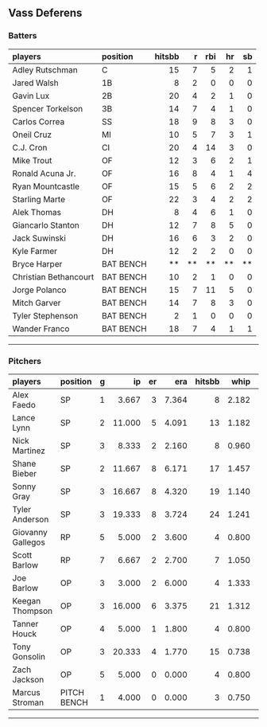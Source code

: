 ## Vass Deferens

### Batters

 
|players               |position  | hitsbb|  r| rbi| hr| sb| 
|:---------------------|:---------|------:|--:|---:|--:|--:| 
|Adley Rutschman       |C         |     15|  7|   5|  2|  1| 
|Jared Walsh           |1B        |      8|  2|   0|  0|  0| 
|Gavin Lux             |2B        |     20|  4|   2|  1|  0| 
|Spencer Torkelson     |3B        |     14|  7|   4|  1|  0| 
|Carlos Correa         |SS        |     18|  9|   8|  3|  0| 
|Oneil Cruz            |MI        |     10|  5|   7|  3|  1| 
|C.J. Cron             |CI        |     20|  4|  14|  3|  0| 
|Mike Trout            |OF        |     12|  3|   6|  2|  1| 
|Ronald Acuna Jr.      |OF        |     16|  8|   4|  1|  4| 
|Ryan Mountcastle      |OF        |     15|  5|   6|  2|  2| 
|Starling Marte        |OF        |     22|  3|   4|  2|  2| 
|Alek Thomas           |DH        |      8|  4|   6|  1|  0| 
|Giancarlo Stanton     |DH        |     12|  7|   8|  5|  0| 
|Jack Suwinski         |DH        |     16|  6|   3|  2|  0| 
|Kyle Farmer           |DH        |     12|  2|   2|  0|  0| 
|Bryce Harper          |BAT BENCH |     **| **|  **| **| **| 
|Christian Bethancourt |BAT BENCH |     10|  2|   1|  0|  0| 
|Jorge Polanco         |BAT BENCH |     15|  7|  11|  5|  0| 
|Mitch Garver          |BAT BENCH |     14|  7|   8|  3|  0| 
|Tyler Stephenson      |BAT BENCH |      2|  1|   0|  0|  0| 
|Wander Franco         |BAT BENCH |     18|  7|   4|  1|  1| 


* * *

### Pitchers

 
|players           |position    |  g|     ip| er|   era| hitsbb|  whip| so|  w| sv| 
|:-----------------|:-----------|--:|------:|--:|-----:|------:|-----:|--:|--:|--:| 
|Alex Faedo        |SP          |  1|  3.667|  3| 7.364|      8| 2.182|  3|  0|  0| 
|Lance Lynn        |SP          |  2| 11.000|  5| 4.091|     13| 1.182|  9|  0|  0| 
|Nick Martinez     |SP          |  3|  8.333|  2| 2.160|      8| 0.960|  5|  1|  2| 
|Shane Bieber      |SP          |  2| 11.667|  8| 6.171|     17| 1.457| 11|  0|  0| 
|Sonny Gray        |SP          |  3| 16.667|  8| 4.320|     19| 1.140|  8|  1|  0| 
|Tyler Anderson    |SP          |  3| 19.333|  8| 3.724|     24| 1.241| 12|  1|  0| 
|Giovanny Gallegos |RP          |  5|  5.000|  2| 3.600|      4| 0.800|  6|  0|  0| 
|Scott Barlow      |RP          |  7|  6.667|  2| 2.700|      7| 1.050|  7|  1|  4| 
|Joe Barlow        |OP          |  3|  3.000|  2| 6.000|      4| 1.333|  1|  0|  0| 
|Keegan Thompson   |OP          |  3| 16.000|  6| 3.375|     21| 1.312| 19|  0|  0| 
|Tanner Houck      |OP          |  4|  5.000|  1| 1.800|      4| 0.800|  7|  0|  0| 
|Tony Gonsolin     |OP          |  3| 20.333|  4| 1.770|     15| 0.738| 16|  2|  0| 
|Zach Jackson      |OP          |  5|  5.000|  0| 0.000|      4| 0.800|  6|  0|  0| 
|Marcus Stroman    |PITCH BENCH |  1|  4.000|  0| 0.000|      3| 0.750|  3|  0|  0| 


* * *



